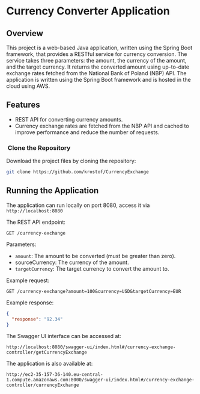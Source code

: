 # Currency Converter Application

## Overview

This project is a web-based Java application, written using the Spring Boot framework, that provides a RESTful service for currency conversion. The service takes three parameters: the amount, the currency of the amount, and the target currency. It returns the converted amount using up-to-date exchange rates fetched from the National Bank of Poland (NBP) API. The application is written using the Spring Boot framework and is hosted in the cloud using AWS.

## Features

- REST API for converting currency amounts.
- Currency exchange rates are fetched from the NBP API and cached to improve performance and reduce the number of requests.

###  Clone the Repository

Download the project files by cloning the repository:

```bash
git clone https://github.com/krostof/CurrencyExchange
```

## Running the Application

The application can run locally on port 8080, access it via `http://localhost:8080`

The REST API endpoint:

```
GET /currency-exchange
```

Parameters:

- `amount`: The amount to be converted (must be greater than zero).
- sourceCurrency: The currency of the amount.
- `targetCurrency`: The target currency to convert the amount to.

Example request:

```
GET /currency-exchange?amount=100&currency=USD&targetCurrency=EUR
```

Example response:

```json
{
  "response": "92.34"
}
```

The Swagger UI interface can be accessed at:

```
http://localhost:8080/swagger-ui/index.html#/currency-exchange-controller/getCurrencyExchange
```

The application is also available at:

```
http://ec2-35-157-36-140.eu-central-1.compute.amazonaws.com:8000/swagger-ui/index.html#/currency-exchange-controller/currencyExchange
```

##
